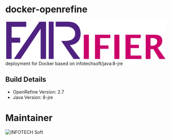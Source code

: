 # docker-openrefine
![OpenRefine](https://github.com/OpenRefine/OpenRefine/blob/master/graphics/icon/open-refine-120px.png?raw=true "Open Refine") deployment for Docker based on infotechsoft/java:8-jre

## Build Details
 * OpenRefine Version: 2.7
 * Java Version: 8-jre
 
# Maintainer 
![INFOTECH Soft](http://infotechsoft.com/wp-content/uploads/2017/04/InfotechSoft_logo-small.png "INFOTECH Soft, Inc.")